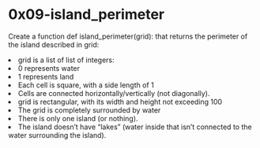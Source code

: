 <h1>0x09-island_perimeter</h1>

Create a function def island_perimeter(grid): that returns the perimeter of the island described in grid:

<li>grid is a list of list of integers:</li>
<li>0 represents water</li>
<li>1 represents land</li>
<li>Each cell is square, with a side length of 1</li>
<li>Cells are connected horizontally/vertically (not diagonally).</li>
<li>grid is rectangular, with its width and height not exceeding 100</li>
<li>The grid is completely surrounded by water</li>
<li>There is only one island (or nothing).</li>
<li>The island doesn’t have “lakes” (water inside that isn’t connected to the water surrounding the island).</li>
